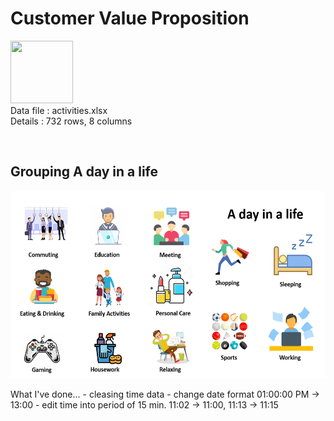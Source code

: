 <h1>Customer Value Proposition</h1>

<p align="left">
<img src="https://cdn.iconscout.com/icon/free/png-512/microsoft-excel-2-569282.png"
     width="100" height="100" ><br>
Data file : activities.xlsx <br>
Details   : 732 rows, 8 columns
</p>
<br>

<h2>Grouping A day in a life</h2>
<p align="left">
<img src="https://github.com/PaoLastHope/BADS7105/blob/31534bf09ab4642b5cfaec2cd92730db8f4e5bb8/HOMEWORK%2003/images/1.PNG"
     width="600" height="300" >
</p>
What I've done...
- cleasing time data 
- change date format 01:00:00 PM -> 13:00  
- edit time into period of 15 min. 11:02 -> 11:00, 11:13 -> 11:15
